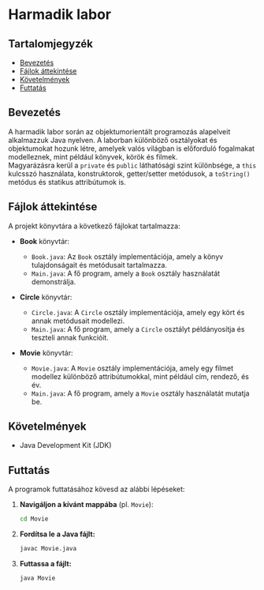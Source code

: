 # Harmadik labor

## Tartalomjegyzék
- [Bevezetés](#bevezetés)
- [Fájlok áttekintése](#fájlok-áttekintése)
- [Követelmények](#követelmények)
- [Futtatás](#futtatás)

## Bevezetés
A harmadik labor során az objektumorientált programozás alapelveit alkalmazzuk Java nyelven. A laborban különböző osztályokat és objektumokat hozunk létre, amelyek valós világban is előforduló fogalmakat modelleznek, mint például könyvek, körök és filmek.  
Magyarázásra kerül a `private` és `public` láthatósági szint különbsége, a `this` kulcsszó használata, konstruktorok, getter/setter metódusok, a `toString()` metódus és statikus attribútumok is.


## Fájlok áttekintése
A projekt könyvtára a következő fájlokat tartalmazza:

- **Book** könyvtár:
  - `Book.java`: Az `Book` osztály implementációja, amely a könyv tulajdonságait és metódusait tartalmazza.
  - `Main.java`: A fő program, amely a `Book` osztály használatát demonstrálja.

- **Circle** könyvtár:
  - `Circle.java`: A `Circle` osztály implementációja, amely egy kört és annak metódusait modellezi.
  - `Main.java`: A fő program, amely a `Circle` osztályt példányosítja és teszteli annak funkcióit.

- **Movie** könyvtár:
  - `Movie.java`: A `Movie` osztály implementációja, amely egy filmet modellez különböző attribútumokkal, mint például cím, rendező, és év.
  - `Main.java`: A fő program, amely a `Movie` osztály használatát mutatja be.

## Követelmények
- Java Development Kit (JDK)

## Futtatás
A programok futtatásához kövesd az alábbi lépéseket:

1. **Navigáljon a kívánt mappába** (pl. `Movie`):
   ```bash
   cd Movie
2. **Fordítsa le a Java fájlt:**
    ```bash
    javac Movie.java
3. **Futtassa a fájlt:**
    ```bash
    java Movie
